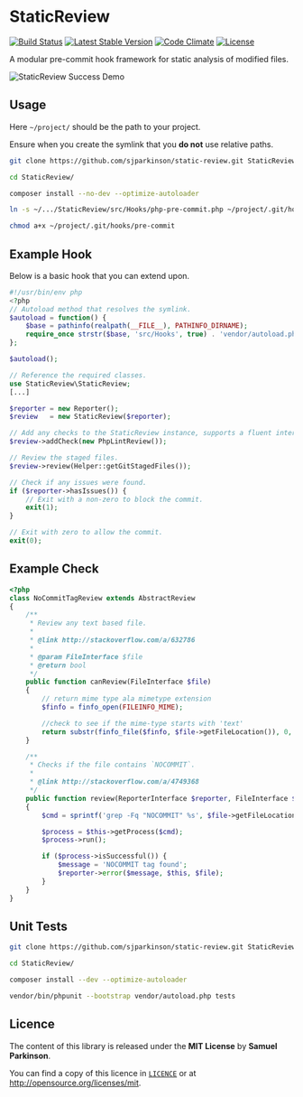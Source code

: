 StaticReview
============

[![Build Status](https://travis-ci.org/sjparkinson/static-review.svg?branch=master)][travis]
[![Latest Stable Version](https://poser.pugx.org/sjparkinson/static-review/v/stable.svg)][packagist]
[![Code Climate](http://img.shields.io/codeclimate/github/sjparkinson/static-review.svg)][codeclimate]
[![License](https://poser.pugx.org/sjparkinson/static-review/license.svg)][licence]

A modular pre-commit hook framework for static analysis of modified files.

![StaticReview Success Demo](http://i.imgur.com/2hicIEK.gif)

[travis]:      https://travis-ci.org/sjparkinson/static-review
[packagist]:   https://packagist.org/packages/sjparkinson/static-review
[codeclimate]: https://codeclimate.com/github/sjparkinson/static-review

## Usage

Here `~/project/` should be the path to your project.

Ensure when you create the symlink that you **do not** use relative paths.

```bash
git clone https://github.com/sjparkinson/static-review.git StaticReview

cd StaticReview/

composer install --no-dev --optimize-autoloader

ln -s ~/.../StaticReview/src/Hooks/php-pre-commit.php ~/project/.git/hooks/pre-commit

chmod a+x ~/project/.git/hooks/pre-commit
```

## Example Hook

Below is a basic hook that you can extend upon.

```php
#!/usr/bin/env php
<?php
// Autoload method that resolves the symlink.
$autoload = function() {
    $base = pathinfo(realpath(__FILE__), PATHINFO_DIRNAME);
    require_once strstr($base, 'src/Hooks', true) . 'vendor/autoload.php';
};

$autoload();

// Reference the required classes.
use StaticReview\StaticReview;
[...]

$reporter = new Reporter();
$review   = new StaticReview($reporter);

// Add any checks to the StaticReview instance, supports a fluent interface.
$review->addCheck(new PhpLintReview());

// Review the staged files.
$review->review(Helper::getGitStagedFiles());

// Check if any issues were found.
if ($reporter->hasIssues()) {
    // Exit with a non-zero to block the commit.
    exit(1);
}

// Exit with zero to allow the commit.
exit(0);
```

## Example Check

```php
<?php
class NoCommitTagReview extends AbstractReview
{
    /**
     * Review any text based file.
     *
     * @link http://stackoverflow.com/a/632786
     *
     * @param FileInterface $file
     * @return bool
     */
    public function canReview(FileInterface $file)
    {
        // return mime type ala mimetype extension
        $finfo = finfo_open(FILEINFO_MIME);

        //check to see if the mime-type starts with 'text'
        return substr(finfo_file($finfo, $file->getFileLocation()), 0, 4) == 'text';
    }

    /**
     * Checks if the file contains `NOCOMMIT`.
     *
     * @link http://stackoverflow.com/a/4749368
     */
    public function review(ReporterInterface $reporter, FileInterface $file)
    {
        $cmd = sprintf('grep -Fq "NOCOMMIT" %s', $file->getFileLocation());

        $process = $this->getProcess($cmd);
        $process->run();

        if ($process->isSuccessful()) {
            $message = 'NOCOMMIT tag found';
            $reporter->error($message, $this, $file);
        }
    }
}
```

## Unit Tests

```bash
git clone https://github.com/sjparkinson/static-review.git StaticReview

cd StaticReview/

composer install --dev --optimize-autoloader

vendor/bin/phpunit --bootstrap vendor/autoload.php tests
```

## Licence

The content of this library is released under the **MIT License** by **Samuel Parkinson**.

You can find a copy of this licence in [`LICENCE`][licence] or at http://opensource.org/licenses/mit.

[licence]: https://github.com/sjparkinson/static-review/blob/master/LICENCE
